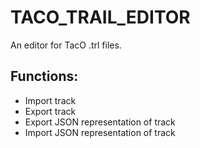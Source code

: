# TACO_TRAIL_EDITOR

An editor for TacO .trl files.

## Functions:
 - Import track
 - Export track
 - Export JSON representation of track
 - Import JSON representation of track
